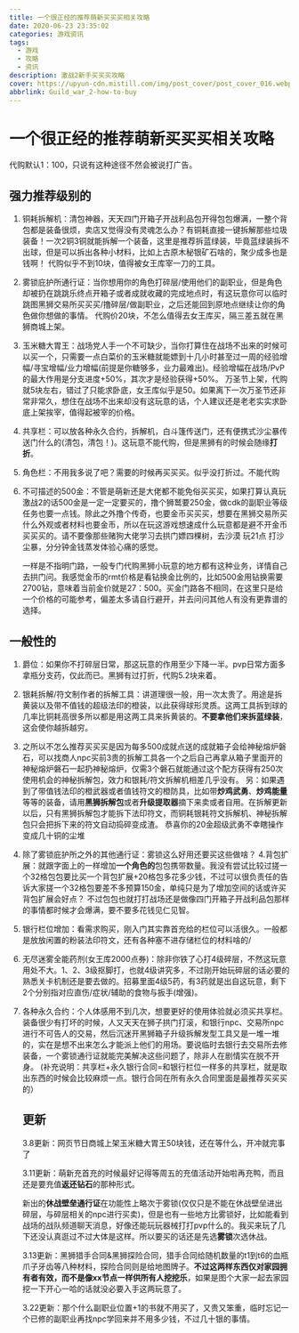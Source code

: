 ```yaml
---
title: 一个很正经的推荐萌新买买买相关攻略
date: 2020-06-23 23:35:02
categories: 游戏资讯
tags:
  - 游戏
  - 攻略
  - 资讯
description: 激战2新手买买买攻略
cover: https://upyun-cdn.mistill.com/img/post_cover/post_cover_016.webp
abbrlink: Guild_war_2-how-to-buy
---
```




# 一个很正经的推荐萌新买买买相关攻略

代购默认1：100，只说有这种途径不然会被说打广告。

## 强力推荐级别的

1. 铜耗拆解机：清包神器，天天四门开箱子开战利品包开得包包爆满，一整个背包都是装备很烦，卖店又觉得没有灵魂怎么办？有铜耗直接一键拆解那些垃圾装备！一次2铜3铜就能拆解一个装备，这里是推荐拆蓝绿装，毕竟蓝绿装拆不出球，但是可以拆出各种小材料，比如上古原木秘银矿石啥的，聚少成多也是钱啊！
   代购似乎不到10块，值得被女王库宰一刀的工具。

   <!-- more -->

2.  雾锁庇护所通行证：当你想用你的角色打碎层/使用他们的副职业，但是角色却被扔在跳跳乐终点开箱子或者成就收藏的完成地点时，有这玩意你可以临时跳图黑狮交易所买买买/撸碎层/做副职业，之后还能回到原地点继续让你的角色做你想做的事情。
   代购价20块，不怎么值得去女王库买，隔三差五就在黑狮商城上架。

   

3. 玉米糖大胃王：战场党人手一个不可缺少，当你打算住在战场不出来的时候可以买一个，只需要一点白菜价的玉米糖就能嫖到十几小时甚至过一周的经验增幅/寻宝增幅/业力增幅(前提是你糖够多，业力最难出)。经验增幅在战场/PvP的最大作用是分支进度+50%，其次才是经验获得+50%。
   万圣节上架，代购就5块左右，错过了只能求卧底，女王库似乎是50。如果离下一次万圣节还非常非常久，想住在战场不出来却没有这玩意的话，个人建议还是老老实实求卧底上架挨宰，值得起被宰的价格。

   

4. 共享栏：可以放各种永久合约，拆解机，白斗篷传送门，还有便携式沙尘暴传送门什么的(清包，清包！)。这玩意不能代购，但是黑狮有的时候会随缘**打折**。

   

5. 角色栏：不用我多说了吧？需要的时候再买买买。似乎没打折过。不能代购

   

6. 不可描述的500金：不管是萌新还是大佬都不能免俗买买买，如果打算认真玩激战2的话500金是一定一定要买的，撸个狮鹫要250金，做cdk的副职业等级任务也要一点钱。除此之外撸个传奇，也要金币买买买，想要在黑狮交易所买什么外观或者材料也要金币，所以在玩这游戏想速成什么玩意都是避不开金币买买买的。请不要像那些赌狗大佬学习去拱门嫖四棵树，去沙漠 玩21点 打沙尘暴，分分钟金钱蒸发体验心痛的感觉。

   

   一样是不指明门路，一般专门代购黑狮小玩意的地方都有这种业务，详情自己去拱门问。我感觉金币的rmt价格是看钻换金比例的，比如500金用钻换需要2700钻，意味着当前金价就是27：500。买金门路各不相同，在这里只是给一个价格的可能参考，偏差太多请自行避开，并去问问其他人有没有更靠谱的选择。

## 一般性的

1. 爵位：如果你不打碎层日常，那这玩意的作用至少下降一半。pvp日常方面多拿瓶分支药，仅此而已。黑狮有过打折，代购5.2块来着。

   

2. 银耗拆解/符文制作者的拆解工具：讲道理很一般，用一次太贵了。用途是拆黄装以及带不值钱的超级法印的橙装，以此获得球形灵质。这两工具拆到球的几率比铜耗高很多所以都是用这两工具来拆黄装的。**不要拿他们来拆蓝绿装**，这会使你越拆越穷。

   

3. 之所以不怎么推荐买买买是因为每多500成就点送的成就箱子会给神秘熔炉磐石，可以找商人npc买前3贵的拆解工具各一个之后自己再拿从箱子里面开的神秘熔炉磐石一起扔神秘熔炉，仅需3个磐石就能通过这个配方获得有250次使用机会的神秘拆解包，效力和银耗/符文拆解机相差几乎没有。
   另：如果遇到了带值钱法印的橙武器或者值钱符文的橙防具，比如带**炒鸡武勇**、**炒鸡能量**等等的装备，请用**黑狮拆解包**或者**升级提取器**摘下来卖或者自用。在拆解更新以后，只有黑狮拆解包才能拆下法印符文，而铜耗银耗符文拆解机、神秘拆解包只会把拆下来的符文自动捣碎变成渣。 恭喜你的20金超级武勇不幸瞎操作变成几十铜的尘堆

4. 除了雾锁庇护所之外的其他通行证：雾锁这么好用还要买这些做啥？
   4.背包扩展：就跟字面上的一样增加**一个角色的**包包携带数量。我没有尝试比较过搓一个32格包包要比买一个背包扩展+20格包多花多少钱，不过可以很负责任的告诉大家搓一个32格包要差不多预算150金，单纯只是为了增加空间的话或许买背包扩展会好点？
   不过包包也就打打战场还是做像四门开箱子开战利品包那样的事情都时候才会爆满，要不要多花钱见仁见智。

   

5. 银行栏位增加：看需求购买，刚入门其实靠首充给的栏位可以活很久。一般都是放放闲置的粉装法印符文，还有各种塞不进存储栏位的材料啥的/

   

6. 无尽迷雾全能药剂(女王库2000点券)：除非你铁了心打4级碎层，不然这玩意用处不大。1、2、3级抠脚打，也就4级讲究多，不过刚开始玩碎层的话必要的熟悉关卡机制还是要去做的。招募里面4级5药，有3药就是出自这玩意，剩下2个分别指对应直伤/症状/辅助的食物与扳手(增强)。

   

7. 各种永久合约：个人体感用不到几次，想要更好的使用体验就必须买共享栏。装备很少有打坏的时候，人又天天在狮子拱门打滚，和银行npc、交易所npc进行不可告人的交易，然后沉迷开黑狮箱子升级拆解发型工具又是一堆一堆的，实在是想不出来怎么才能派上他们的用场。要说临时去银行去交易所去修装备，一个雾锁通行证就能完美解决这些问题了，除非人在剧情实在脱不开身。
   (补充说明：共享栏+永久银行合同=和银行栏位一样多的共享栏，就是取出东西的时候会比较麻烦一点。银行合同在所有永久合同里面是最推荐买买买的）

   

   ## 更新

   3.8更新：网页节日商城上架玉米糖大胃王50块钱，还在等什么，开冲就完事了

   

   3.11更新：萌新充首充的时候最好记得等周五的充值活动开始啦再充鸭，而且还是要充值**返还钻石**的那种形式。

   新出的**休战壁垒通行证**在功能性上略次于雾锁(仅仅只是不能在休战壁垒进出碎层，与碎层相关的npc进行买卖)，但是也有一些地方比雾锁好，比如能看到战场的战队频道聊天消息，好像还能玩玩器械打打pvp什么的。我买来玩了几下还没认真逛过不过大体是这样。所以要买的话还是先选**雾锁**次选休战。

   

   3.13更新：黑狮猎手合同&黑狮探险合同，猎手合同给随机数量的t1到t6的血瓶爪子牙齿等八种材料，探险合同则是给地图牌子。**不过这两样东西仅对家园拥有者有效，而不是像xx节点一样供所有人挖挖乐**，如果是图个大家一起去家园挖一下开心一哈的话就没必要入手这两玩意了。

   

   3.22更新：那个什么副职业位置+1的书就不用买了，又贵又笨重，临时忘记一个已修的副职业再找npc学回来并不用多少钱，不过几十银的事情。



